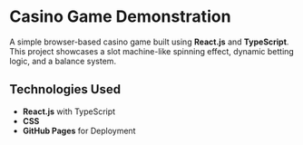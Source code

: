 # Casino Game Demonstration

A simple browser-based casino game built using **React.js** and **TypeScript**. This project showcases a slot machine-like spinning effect, dynamic betting logic, and a balance system. 

## Technologies Used
- **React.js** with TypeScript
- **CSS**
- **GitHub Pages** for Deployment
